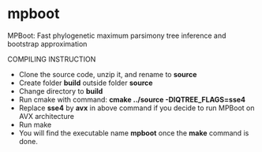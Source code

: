 # mpboot
MPBoot: Fast phylogenetic maximum parsimony tree inference and bootstrap approximation

COMPILING INSTRUCTION
* Clone the source code, unzip it, and rename to **source**
* Create folder **build** outside folder **source**
* Change directory to **build**
* Run cmake with command: **cmake ../source -DIQTREE_FLAGS=sse4**
* Replace **sse4** by **avx** in above command if you decide to run MPBoot on AVX architecture
* Run make
* You will find the executable name **mpboot** once the **make** command is done.
